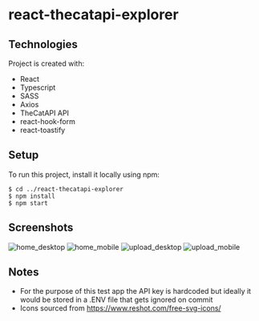 # react-thecatapi-explorer

## Technologies

Project is created with:

- React
- Typescript
- SASS
- Axios
- TheCatAPI API
- react-hook-form
- react-toastify

## Setup

To run this project, install it locally using npm:

```
$ cd ../react-thecatapi-explorer
$ npm install
$ npm start

```

## Screenshots

![home_desktop](https://github.com/MikeMahoney/react-thecatapi-explorer/assets/9531105/4a92979e-7ab4-4c38-ae5a-b51eb15e8080)
![home_mobile](https://github.com/MikeMahoney/react-thecatapi-explorer/assets/9531105/4ceb4c43-3ba9-493f-aa7a-f96b7741fb9b)
![upload_desktop](https://github.com/MikeMahoney/react-thecatapi-explorer/assets/9531105/7c1dc931-e7c9-422c-8b5c-a47f076e1114)
![upload_mobile](https://github.com/MikeMahoney/react-thecatapi-explorer/assets/9531105/d13fa5c4-f790-46ed-8e9d-4e0d947e82f9)



## Notes

- For the purpose of this test app the API key is hardcoded but ideally it would be stored in a .ENV file that gets ignored on commit
- Icons sourced from https://www.reshot.com/free-svg-icons/

